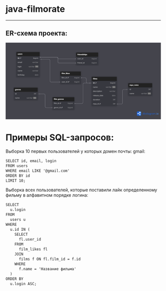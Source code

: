 # java-filmorate

---

## ER-схема проекта:

![ER Diagram](images/ERDFinal.png)

# Примеры SQL-запросов:

Выборка 10 первых пользователей у которых домен почты: gmail:
```
SELECT id, email, login
FROM users
WHERE email LIKE '@gmail.com'
ORDER BY id
LIMIT 10;
```

Выборка всех пользователей, которые поставили лайк определенному фильму в алфавитном порядке логина:
```
SELECT 
  u.login 
FROM 
  users u 
WHERE 
  u.id IN (
    SELECT 
      fl.user_id 
    FROM 
      film_likes fl 
    JOIN 
      films f ON fl.film_id = f.id 
    WHERE 
      f.name = 'Название фильма'
  ) 
ORDER BY 
  u.login ASC;
```
